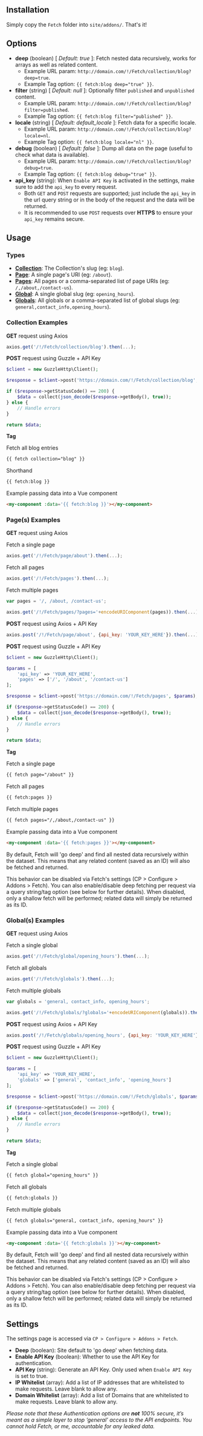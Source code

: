 ## Installation

Simply copy the `Fetch` folder into `site/addons/`. That's it!

## Options

* **deep** (boolean) [ *Default: true* ]: Fetch nested data recursively, works for arrays as well as related content.
  * Example URL param: `http://domain.com/!/Fetch/collection/blog?deep=true`.
  * Example Tag option: `{{ fetch:blog deep="true" }}`.
* **filter** (string) [ *Default: null* ]: Optionally filter `published` and `unpublished` content.
  * Example URL param: `http://domain.com/!/Fetch/collection/blog?filter=published`.
  * Example Tag option: `{{ fetch:blog filter="published" }}`.
* **locale** (string) [ *Default: default_locale* ]: Fetch data for a specific locale.
  * Example URL param: `http://domain.com/!/Fetch/collection/blog?locale=nl`.
  * Example Tag option: `{{ fetch:blog locale="nl" }}`.
* **debug** (boolean) [ *Default: false* ]: Dump all data on the page (useful to check what data is available).
  * Example URL param: `http://domain.com/!/Fetch/collection/blog?debug=true`.
  * Example Tag option: `{{ fetch:blog debug="true" }}`.
* **api_key** (string): When `Enable API Key` is activated in the settings, make sure to add the `api_key` to every request.
  * Both `GET` and `POST` requests are supported; just include the `api_key` in the url query string or in the body of the request and the data will be returned.
  * It is recommended to use `POST` requests over **HTTPS** to ensure your `api_key` remains secure.

## Usage

### Types

* [**Collection**](#collection-examples): The Collection's slug (eg: `blog`).
* [**Page**](#pages-examples): A single page's URI (eg: `/about`).
* [**Pages**](#pages-examples): All pages or a comma-separated list of page URIs (eg: `/,/about,/contact-us`).
* [**Global**](#globals-examples): A single global slug (eg: `opening_hours`).
* [**Globals**](#globals-examples): All globals or a comma-separated list of global slugs (eg: `general,contact_info,opening_hours`).

### Collection Examples

**GET** request using Axios

```javascript
axios.get('/!/Fetch/collection/blog').then(...);
```

**POST** request using Guzzle + API Key

```php
$client = new GuzzleHttp\Client();

$response = $client->post('https://domain.com/!/Fetch/collection/blog', ['api_key' => 'YOUR_KEY_HERE']);

if ($response->getStatusCode() == 200) {
    $data = collect(json_decode($response->getBody(), true));
} else {
    // Handle errors
}

return $data;
```

**Tag**

Fetch all blog entries
```html
{{ fetch collection="blog" }}
```

Shorthand
```html
{{ fetch:blog }}
```

Example passing data into a Vue component
```html
<my-component :data='{{ fetch:blog }}'></my-component>
```

### Page(s) Examples

**GET** request using Axios

Fetch a single page
```javascript
axios.get('/!/Fetch/page/about').then(...);
```

Fetch all pages
```javascript
axios.get('/!/Fetch/pages').then(...);
```

Fetch multiple pages
```javascript
var pages = '/, /about, /contact-us';

axios.get('/!/Fetch/pages/?pages='+encodeURIComponent(pages)).then(...);
```

**POST** request using Axios + API Key

```javascript
axios.post('/!/Fetch/page/about', {api_key: 'YOUR_KEY_HERE'}).then(...);
```

**POST** request using Guzzle + API Key

```php
$client = new GuzzleHttp\Client();

$params = [
    'api_key' => 'YOUR_KEY_HERE',
    'pages' => ['/', '/about', '/contact-us']
];

$response = $client->post('https://domain.com/!/Fetch/pages', $params);

if ($response->getStatusCode() == 200) {
    $data = collect(json_decode($response->getBody(), true));
} else {
    // Handle errors
}

return $data;
```

**Tag**

Fetch a single page
```html
{{ fetch page="/about" }}
```

Fetch all pages
```html
{{ fetch:pages }}
```

Fetch multiple pages
```html
{{ fetch pages="/,/about,/contact-us" }}
```

Example passing data into a Vue component
```html
<my-component :data='{{ fetch:pages }}'></my-component>
```

By default, Fetch will 'go deep' and find all nested data recursively within the dataset. This means that any related content (saved as an ID) will also be fetched and returned.

This behavior can be disabled via Fetch's settings (CP > Configure > Addons > Fetch). You can also enable/disable deep fetching per request via a query string/tag option (see below for further details). When disabled, only a shallow fetch will be performed; related data will simply be returned as its ID.

### Global(s) Examples

**GET** request using Axios

Fetch a single global
```javascript
axios.get('/!/Fetch/global/opening_hours').then(...);
```

Fetch all globals
```javascript
axios.get('/!/Fetch/globals').then(...);
```

Fetch multiple globals
```javascript
var globals = 'general, contact_info, opening_hours';

axios.get('/!/Fetch/globals/?globals='+encodeURIComponent(globals)).then(...);
```

**POST** request using Axios + API Key

```javascript
axios.post('/!/Fetch/globals/opening_hours', {api_key: 'YOUR_KEY_HERE'}).then(...);
```

**POST** request using Guzzle + API Key

```php
$client = new GuzzleHttp\Client();

$params = [
    'api_key' => 'YOUR_KEY_HERE',
    'globals' => ['general', 'contact_info', 'opening_hours']
];

$response = $client->post('https://domain.com/!/Fetch/globals', $params);

if ($response->getStatusCode() == 200) {
    $data = collect(json_decode($response->getBody(), true));
} else {
    // Handle errors
}

return $data;
```

**Tag**

Fetch a single global
```html
{{ fetch global="opening_hours" }}
```

Fetch all globals
```html
{{ fetch:globals }}
```

Fetch multiple globals
```html
{{ fetch globals="general, contact_info, opening_hours" }}
```

Example passing data into a Vue component
```html
<my-component :data='{{ fetch:globals }}'></my-component>
```

By default, Fetch will 'go deep' and find all nested data recursively within the dataset. This means that any related content (saved as an ID) will also be fetched and returned.

This behavior can be disabled via Fetch's settings (CP > Configure > Addons > Fetch). You can also enable/disable deep fetching per request via a query string/tag option (see below for further details). When disabled, only a shallow fetch will be performed; related data will simply be returned as its ID.

## Settings

The settings page is accessed via `CP > Configure > Addons > Fetch`.

* **Deep** (boolean): Site default to 'go deep' when fetching data.
* **Enable API Key** (boolean): Whether to use the API Key for authentication.
* **API Key** (string): Generate an API Key. Only used when `Enable API Key` is set to true.
* **IP Whitelist** (array): Add a list of IP addresses that are whitelisted to make requests. Leave blank to allow any.
* **Domain Whitelist** (array): Add a list of Domains that are whitelisted to make requests. Leave blank to allow any.

_Please note that these Authentication options are **not** 100% secure, it’s meant as a simple layer to stop ‘general’ access to the API endpoints. You cannot hold Fetch, or me, accountable for any leaked data._
